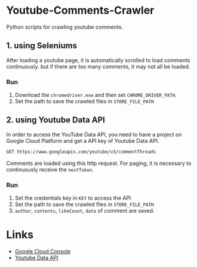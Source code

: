 # Youtube-Comments-Crawler

Python scripts for crawling youtube comments.

## 1. using Seleniums

After loading a youtube page, it is automatically scrolled to load comments continuously. but if there are too many comments, it may not all be loaded.

### Run

1. Download the `chromedriver.exe` and then set `CHROME_DRIVER_PATH`.
2. Set the path to save the crawled files in `STORE_FILE_PATH`

## 2. using Youtube Data API

In order to access the YouTube Data API, you need to have a project on Google Cloud Platform and get a API key of Youtube Data API.

```sh
GET https://www.googleapis.com/youtube/v3/commentThreads
```

Comments are loaded using this http request. For paging, it is necessary to continuously receive the `nextToken`.

### Run

1. Set the credentials key in `KEY` to access the API
2. Set the path to save the crawled files in `STORE_FILE_PATH`
3. `author`, `contents`, `likeCount`, `date` of comment are saved.

# Links

- [Google Cloud Console](https://console.developers.google.com/projectselector2/apis/dashboard)
- [Youtube Data API](https://developers.google.com/youtube/v3/docs/commentThreads/list)
